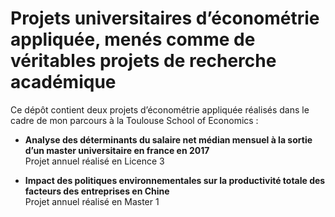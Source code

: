 # Projets universitaires d’économétrie appliquée, menés comme de véritables projets de recherche académique


Ce dépôt contient deux projets d’économétrie appliquée réalisés dans le cadre de mon parcours à la Toulouse School of Economics :  

- **Analyse des déterminants du salaire net médian mensuel à la sortie d’un master universitaire en france en 2017**  
  Projet annuel réalisé en Licence 3

- **Impact des politiques environnementales sur la productivité totale des facteurs des entreprises en Chine**  
  Projet annuel réalisé en Master 1





